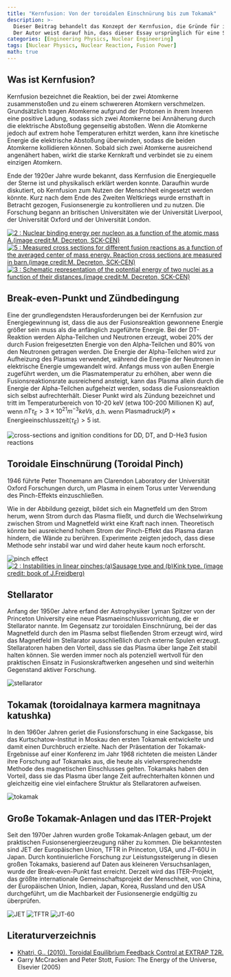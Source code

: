 ```yaml
---
title: "Kernfusion: Von der toroidalen Einschnürung bis zum Tokamak"
description: >-
  Dieser Beitrag behandelt das Konzept der Kernfusion, die Gründe für ihr Interesse als zukünftige Energiequelle, die technischen Ziele für die kommerzielle Nutzung der Kernfusion und die Geschichte der Fusionsreaktortechnologie von der toroidalen Einschnürung bis zum ITER-Projekt.
  Der Autor weist darauf hin, dass dieser Essay ursprünglich für eine Schulaktivität in der 11. Klasse geschrieben wurde und daher in einem eher umgangssprachlichen Stil verfasst ist, der sich von anderen Beiträgen unterscheidet. Er wurde zu Archivierungszwecken unverändert hochgeladen.
categories: [Engineering Physics, Nuclear Engineering]
tags: [Nuclear Physics, Nuclear Reaction, Fusion Power]
math: true
---
```


## Was ist Kernfusion?

Kernfusion bezeichnet die Reaktion, bei der zwei Atomkerne zusammenstoßen und zu einem schwereren Atomkern verschmelzen. Grundsätzlich tragen Atomkerne aufgrund der Protonen in ihrem Inneren eine positive Ladung, sodass sich zwei Atomkerne bei Annäherung durch die elektrische Abstoßung gegenseitig abstoßen. Wenn die Atomkerne jedoch auf extrem hohe Temperaturen erhitzt werden, kann ihre kinetische Energie die elektrische Abstoßung überwinden, sodass die beiden Atomkerne kollidieren können. Sobald sich zwei Atomkerne ausreichend angenähert haben, wirkt die starke Kernkraft und verbindet sie zu einem einzigen Atomkern.

Ende der 1920er Jahre wurde bekannt, dass Kernfusion die Energiequelle der Sterne ist und physikalisch erklärt werden konnte. Daraufhin wurde diskutiert, ob Kernfusion zum Nutzen der Menschheit eingesetzt werden könnte. Kurz nach dem Ende des Zweiten Weltkriegs wurde ernsthaft in Betracht gezogen, Fusionsenergie zu kontrollieren und zu nutzen. Die Forschung begann an britischen Universitäten wie der Universität Liverpool, der Universität Oxford und der Universität London.

<a href="https://www.researchgate.net/figure/Nuclear-binding-energy-per-nucleon-as-a-function-of-the-atomic-mass-Aimage-creditM_fig2_275003974"><img src="https://www.researchgate.net/profile/G_Khatri/publication/275003974/figure/fig2/AS:311308386881537@1451233111244/Nuclear-binding-energy-per-nucleon-as-a-function-of-the-atomic-mass-Aimage-creditM.png" alt="2 : Nuclear binding energy per nucleon as a function of the atomic mass A.(image credit:M. Decreton, SCK-CEN)"/></a>
<a href="https://www.researchgate.net/figure/Measured-cross-sections-for-different-fusion-reactions-as-a-function-of-the-averaged_fig5_275003974"><img src="https://www.researchgate.net/profile/G_Khatri/publication/275003974/figure/fig5/AS:311308386881540@1451233111335/Measured-cross-sections-for-different-fusion-reactions-as-a-function-of-the-averaged.png" alt="5 : Measured cross sections for different fusion reactions as a function of the averaged center of mass energy. Reaction cross sections are measured in barn.(image credit:M. Decreton, SCK-CEN)"/></a>
<a href="https://www.researchgate.net/figure/Schematic-representation-of-the-potential-energy-of-two-nuclei-as-a-function-of-their_fig3_275003974"><img src="https://www.researchgate.net/profile/G_Khatri/publication/275003974/figure/fig3/AS:311308386881538@1451233111275/Schematic-representation-of-the-potential-energy-of-two-nuclei-as-a-function-of-their.png" alt="3 : Schematic representation of the potential energy of two nuclei as a function of their distances.(image credit:M. Decreton, SCK-CEN)"/></a>

## Break-even-Punkt und Zündbedingung

Eine der grundlegendsten Herausforderungen bei der Kernfusion zur Energiegewinnung ist, dass die aus der Fusionsreaktion gewonnene Energie größer sein muss als die anfänglich zugeführte Energie. Bei der DT-Reaktion werden Alpha-Teilchen und Neutronen erzeugt, wobei 20% der durch Fusion freigesetzten Energie von den Alpha-Teilchen und 80% von den Neutronen getragen werden. Die Energie der Alpha-Teilchen wird zur Aufheizung des Plasmas verwendet, während die Energie der Neutronen in elektrische Energie umgewandelt wird. Anfangs muss von außen Energie zugeführt werden, um die Plasmatemperatur zu erhöhen, aber wenn die Fusionsreaktionsrate ausreichend ansteigt, kann das Plasma allein durch die Energie der Alpha-Teilchen aufgeheizt werden, sodass die Fusionsreaktion sich selbst aufrechterhält. Dieser Punkt wird als Zündung bezeichnet und tritt im Temperaturbereich von 10-20 keV (etwa 100-200 Millionen K) auf, wenn $nT\tau_{E} > 3 \times 10^{21} m^{-3} keVs$, d.h. wenn $\text{Plasmadruck}(P) \times \text{Energieeinschlusszeit}(\tau_{E}) > 5$ ist.

![cross-sections and ignition conditions for DD, DT, and D-He3 fusion reactions](/assets/img/fusion-power/cross-sections.png)

## Toroidale Einschnürung (Toroidal Pinch)

1946 führte Peter Thonemann am Clarendon Laboratory der Universität Oxford Forschungen durch, um Plasma in einem Torus unter Verwendung des Pinch-Effekts einzuschließen.

Wie in der Abbildung gezeigt, bildet sich ein Magnetfeld um den Strom herum, wenn Strom durch das Plasma fließt, und durch die Wechselwirkung zwischen Strom und Magnetfeld wirkt eine Kraft nach innen. Theoretisch könnte bei ausreichend hohem Strom der Pinch-Effekt das Plasma daran hindern, die Wände zu berühren. Experimente zeigten jedoch, dass diese Methode sehr instabil war und wird daher heute kaum noch erforscht.

![pinch effect](/assets/img/fusion-power/pinch-effect.png)  
<a href="https://www.researchgate.net/figure/Instabilities-in-linear-pinchesaSausage-type-and-bKink-type-image-credit-book_fig9_275003974"><img src="https://www.researchgate.net/profile/G_Khatri/publication/275003974/figure/fig9/AS:311308386881544@1451233111528/Instabilities-in-linear-pinchesaSausage-type-and-bKink-type-image-credit-book.png" alt="2 : Instabilities in linear pinches;(a)Sausage type and (b)Kink type. (image credit: book of J.Freidberg)"/></a>

## Stellarator

Anfang der 1950er Jahre erfand der Astrophysiker Lyman Spitzer von der Princeton University eine neue Plasmaeinschlussvorrichtung, die er Stellarator nannte. Im Gegensatz zur toroidalen Einschnürung, bei der das Magnetfeld durch den im Plasma selbst fließenden Strom erzeugt wird, wird das Magnetfeld im Stellarator ausschließlich durch externe Spulen erzeugt. Stellaratoren haben den Vorteil, dass sie das Plasma über lange Zeit stabil halten können. Sie werden immer noch als potenziell wertvoll für den praktischen Einsatz in Fusionskraftwerken angesehen und sind weiterhin Gegenstand aktiver Forschung.

![stellarator](/assets/img/fusion-power/stellarator.png)

## Tokamak (toroidalnaya karmera magnitnaya katushka)

In den 1960er Jahren geriet die Fusionsforschung in eine Sackgasse, bis das Kurtschatow-Institut in Moskau den ersten Tokamak entwickelte und damit einen Durchbruch erzielte. Nach der Präsentation der Tokamak-Ergebnisse auf einer Konferenz im Jahr 1968 richteten die meisten Länder ihre Forschung auf Tokamaks aus, die heute als vielversprechendste Methode des magnetischen Einschlusses gelten. Tokamaks haben den Vorteil, dass sie das Plasma über lange Zeit aufrechterhalten können und gleichzeitig eine viel einfachere Struktur als Stellaratoren aufweisen.

![tokamak](/assets/img/fusion-power/tokamak.png)

## Große Tokamak-Anlagen und das ITER-Projekt

Seit den 1970er Jahren wurden große Tokamak-Anlagen gebaut, um der praktischen Fusionsenergieerzeugung näher zu kommen. Die bekanntesten sind JET der Europäischen Union, TFTR in Princeton, USA, und JT-60U in Japan. Durch kontinuierliche Forschung zur Leistungssteigerung in diesen großen Tokamaks, basierend auf Daten aus kleineren Versuchsanlagen, wurde der Break-even-Punkt fast erreicht. Derzeit wird das ITER-Projekt, das größte internationale Gemeinschaftsprojekt der Menschheit, von China, der Europäischen Union, Indien, Japan, Korea, Russland und den USA durchgeführt, um die Machbarkeit der Fusionsenergie endgültig zu überprüfen.

![JET](/assets/img/fusion-power/JET.png)
![TFTR](/assets/img/fusion-power/TFTR.png)
![JT-60](/assets/img/fusion-power/JT-60.png)

## Literaturverzeichnis

- [Khatri, G.. (2010). Toroidal Equilibrium Feedback Control at EXTRAP T2R.](https://www.researchgate.net/publication/275003974_Toroidal_Equilibrium_Feedback_Control_at_EXTRAP_T2R)
- Garry McCracken and Peter Stott, Fusion: The Energy of the Universe, Elsevier (2005)
